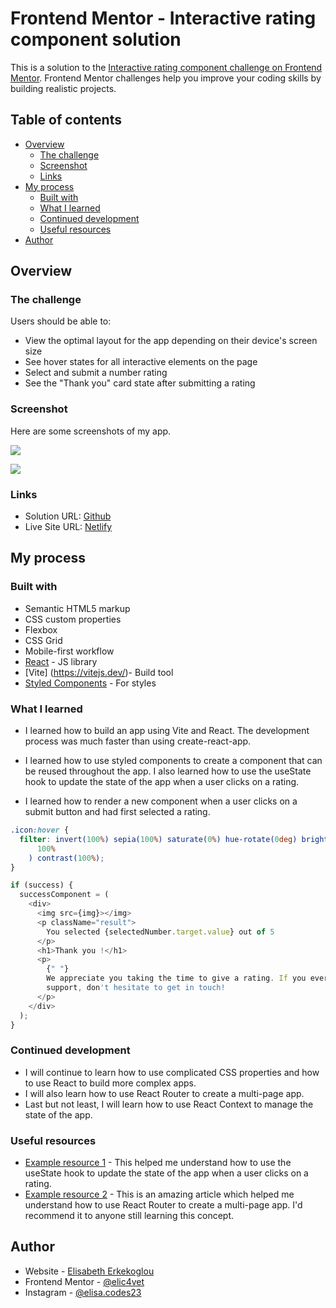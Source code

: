 # Frontend Mentor - Interactive rating component solution

This is a solution to the [Interactive rating component challenge on Frontend Mentor](https://www.frontendmentor.io/challenges/interactive-rating-component-koxpeBUmI). Frontend Mentor challenges help you improve your coding skills by building realistic projects.

## Table of contents

- [Overview](#overview)
  - [The challenge](#the-challenge)
  - [Screenshot](#screenshot)
  - [Links](#links)
- [My process](#my-process)
  - [Built with](#built-with)
  - [What I learned](#what-i-learned)
  - [Continued development](#continued-development)
  - [Useful resources](#useful-resources)
- [Author](#author)

## Overview

### The challenge

Users should be able to:

- View the optimal layout for the app depending on their device's screen size
- See hover states for all interactive elements on the page
- Select and submit a number rating
- See the "Thank you" card state after submitting a rating

### Screenshot

Here are some screenshots of my app.

![](./images/main_screenshot.png)

![](./images/success_screenshot.png)

### Links

- Solution URL: [Github](https://your-solution-url.com)
- Live Site URL: [Netlify](https://your-live-site-url.com)

## My process

### Built with

- Semantic HTML5 markup
- CSS custom properties
- Flexbox
- CSS Grid
- Mobile-first workflow
- [React](https://reactjs.org/) - JS library
- [Vite] (https://vitejs.dev/)- Build tool
- [Styled Components](https://styled-components.com/) - For styles

### What I learned

- I learned how to build an app using Vite and React. The development process was much faster than using create-react-app.

- I learned how to use styled components to create a component that can be reused throughout the app. I also learned how to use the useState hook to update the state of the app when a user clicks on a rating.

- I learned how to render a new component when a user clicks on a submit button and had first selected a rating.

```css
.icon:hover {
  filter: invert(100%) sepia(100%) saturate(0%) hue-rotate(0deg) brightness(
      100%
    ) contrast(100%);
}
```

```js
if (success) {
  successComponent = (
    <div>
      <img src={img}></img>
      <p className="result">
        You selected {selectedNumber.target.value} out of 5
      </p>
      <h1>Thank you !</h1>
      <p>
        {" "}
        We appreciate you taking the time to give a rating. If you ever need more
        support, don't hesitate to get in touch!
      </p>
    </div>
  );
}
```

### Continued development

- I will continue to learn how to use complicated CSS properties and how to use React to build more complex apps.
- I will also learn how to use React Router to create a multi-page app.
- Last but not least, I will learn how to use React Context to manage the state of the app.

### Useful resources

- [Example resource 1](https://react.dev/reference/react/useState) - This helped me understand how to use the useState hook to update the state of the app when a user clicks on a rating.
- [Example resource 2](https://www.freecodecamp.org/news/learn-react-router-6/) - This is an amazing article which helped me understand how to use React Router to create a multi-page app. I'd recommend it to anyone still learning this concept.

## Author

- Website - [Elisabeth Erkekoglou ](https://www.linkedin.com/in/eerkekoglou/)
- Frontend Mentor - [@elic4vet](https://www.frontendmentor.io/profile/elic4vet)
- Instagram - [@elisa.codes23](https://www.instagram.com/elisa.codes23/)
